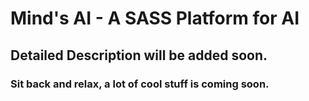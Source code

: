 # Mind's AI - A  SASS Platform for AI

## Detailed Description will be added soon.

### Sit back and relax, a lot of cool stuff is coming soon. 
